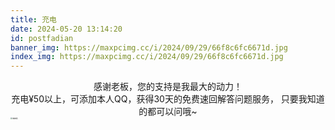 ```yaml
---
title: 充电
date: 2024-05-20 13:14:20
id: postfadian
banner_img: https://maxpcimg.cc/i/2024/09/29/66f8c6fc6671d.jpg
index_img: https://maxpcimg.cc/i/2024/09/29/66f8c6fc6671d.jpg
---
```


<center>感谢老板，您的支持是我最大的动力！</center>

<center>充电¥50以上，可添加本人QQ，获得30天的免费速回解答问题服务，
    只要我知道的都可以问哦~</center>

<img src="https://img.picgo.net/2024/07/27/cc66b9e499afbeca503f88d0fcc43f265af2b6287f2fd0d8.jpg" alt="收款码" style="zoom:20%;" />